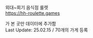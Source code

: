 외대~회기 음식점 룰렛<br>
https://hh-roulette.games<br>

가 본 곳만 데이터에 추가함<br>
Last Update: 25.02.15 / 70개의 가게 등록
